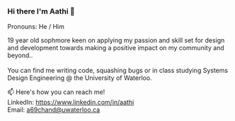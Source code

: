 ### Hi there I'm Aathi 👋

Pronouns: He / Him

19 year old sophmore keen on applying my passion and skill set for design and development towards making a positive impact on my community and beyond.. <br />
<br />
You can find me writing code, squashing bugs or in class studying Systems Design Engineering @ the University of Waterloo.

📫 Here's how you can reach me!  
LinkedIn: https://www.linkedin.com/in/aathi  
Email: a69chand@uwaterloo.ca  
